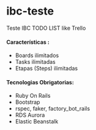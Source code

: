 # ibc-teste
Teste IBC TODO LIST like Trello

#### Características :
  - Boards ilimitados
  - Tasks ilimitadas
  - Etapas (Steps) ilimitadas
 
#### Tecnologias Obrigatorias:
  - Ruby On Rails
  - Bootstrap
  - rspec, faker, factory_bot_rails
  - RDS Aurora
  - Elastic Beanstalk
